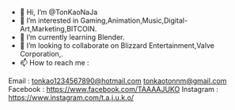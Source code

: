 - 👋 Hi, I’m @TonKaoNaJa
- 👀 I’m interested in Gaming,Animation,Music,Digital-Art,Marketing,BITCOIN.
- 🌱 I’m currently learning Blender.
- 💞️ I’m looking to collaborate on Blizzard Entertainment,Valve Corporation,.
- 📫 How to reach me :

Email     :   tonkao1234567890@hotmail.com 
              tonkaotonnm@gmail.com 
Facebook  :   https://www.facebook.com/TAAAAJUKO 
Instagram :   https://www.instagram.com/t.a.j.u.k.o/ 

<!---
TonKaoNaJa/TonKaoNaJa is a ✨ special ✨ repository because its `README.md` (this file) appears on your GitHub profile.
You can click the Preview link to take a look at your changes.
--->
